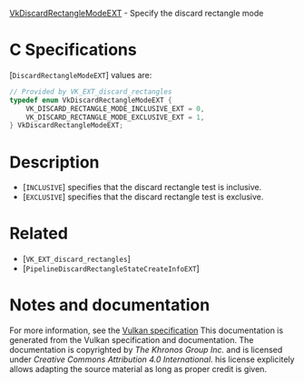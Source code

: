 [VkDiscardRectangleModeEXT](https://www.khronos.org/registry/vulkan/specs/1.3-extensions/man/html/VkDiscardRectangleModeEXT.html) - Specify the discard rectangle mode

# C Specifications
[`DiscardRectangleModeEXT`] values are:
```c
// Provided by VK_EXT_discard_rectangles
typedef enum VkDiscardRectangleModeEXT {
    VK_DISCARD_RECTANGLE_MODE_INCLUSIVE_EXT = 0,
    VK_DISCARD_RECTANGLE_MODE_EXCLUSIVE_EXT = 1,
} VkDiscardRectangleModeEXT;
```

# Description
- [`INCLUSIVE`] specifies that the discard rectangle test is inclusive.
- [`EXCLUSIVE`] specifies that the discard rectangle test is exclusive.

# Related
- [`VK_EXT_discard_rectangles`]
- [`PipelineDiscardRectangleStateCreateInfoEXT`]

# Notes and documentation
For more information, see the [Vulkan specification](https://www.khronos.org/registry/vulkan/specs/1.3-extensions/html/vkspec.html)
This documentation is generated from the Vulkan specification and documentation.
The documentation is copyrighted by *The Khronos Group Inc.* and is licensed under *Creative Commons Attribution 4.0 International*.
his license explicitely allows adapting the source material as long as proper credit is given.
        